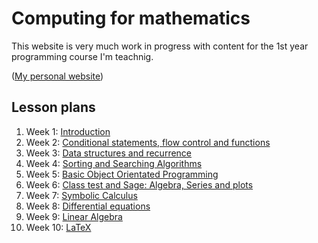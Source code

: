 # Computing for mathematics

This website is very much work in progress with content for the 1st year programming course I'm teachnig.

([My personal website](www.vincent-knight.com))
                 

## Lesson plans
1. Week 1: [ Introduction](./Lesson_Plans/Week_01.html)
2. Week 2: [ Conditional statements, flow control and functions](./Lesson_Plans/Week_02.html)
3. Week 3: [ Data structures and recurrence](./Lesson_Plans/Week_03.html)
4. Week 4: [ Sorting and Searching Algorithms](./Lesson_Plans/Week_04.html)
5. Week 5: [ Basic Object Orientated Programming](./Lesson_Plans/Week_05.html)
6. Week 6: [ Class test and Sage: Algebra, Series and plots](./Lesson_Plans/Week_06.html)
7. Week 7: [ Symbolic Calculus](./Lesson_Plans/Week_07.html)
8. Week 8: [ Differential equations](./Lesson_Plans/Week_08.html)
9. Week 9: [ Linear Algebra](./Lesson_Plans/Week_09.html)
10. Week 10: [ LaTeX](./Lesson_Plans/Week_10.html)

<script type="text/javascript">

  var _gaq = _gaq || [];
  _gaq.push(['_setAccount', 'UA-38016329-2']);
  _gaq.push(['_setDomainName', 'github.com']);
  _gaq.push(['_setAllowLinker', true]);
  _gaq.push(['_trackPageview']);

  (function() {
    var ga = document.createElement('script'); ga.type = 'text/javascript'; ga.async = true;
    ga.src = ('https:' == document.location.protocol ? 'https://ssl' : 'http://www') + '.google-analytics.com/ga.js';
    var s = document.getElementsByTagName('script')[0]; s.parentNode.insertBefore(ga, s);
  })();

</script>
                 